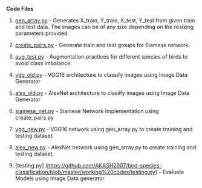 **Code Files**

1) [gen_array.py](https://github.com/AKASH2907/bird-species-classification/blob/master/working%20codes/gen_array.py) - Generates X_train, Y_train, X_test, Y_test from given train and test data. The images can be of any size depending on the resizing parameters provided.

2) [create_pairs.py](https://github.com/AKASH2907/bird-species-classification/blob/master/working%20codes/create_pairs.py) - Generate train and test groups for Siamese network.

3) [aug_test.py](https://github.com/AKASH2907/bird-species-classification/blob/master/working%20codes/aug_test.py) - Augmentation practices for different species of birds to avoid class imbalance.

4) [vgg_old.py](https://github.com/AKASH2907/bird-species-classification/blob/master/working%20codes/vgg_old.py) - VGG16 architecture to classify images using Image Data Generator

5) [alex_old.py](https://github.com/AKASH2907/bird-species-classification/blob/master/working%20codes/alex_old.py) - AlexNet architecture to clasiify images using Image Data Generator

6) [siamese_net.py](https://github.com/AKASH2907/bird-species-classification/blob/master/working%20codes/siamese_net.py) - Siamese Network Implementation using create_pairs.py

7) [vgg_new.py](https://github.com/AKASH2907/bird-species-classification/blob/master/working%20codes/vgg_new.py) - VGG16 network using gen_array.py to create training and testing dataset.

8) [alex_new.py](https://github.com/AKASH2907/bird-species-classification/blob/master/working%20codes/alex_new.py) - AlexNet network using gen_array.py to create training and testing dataset.

9) [testing.py] (https://github.com/AKASH2907/bird-species-classification/blob/master/working%20codes/testing.py) - Evaluate Models using Image Data generator
